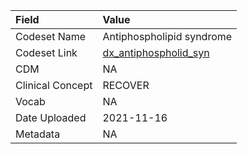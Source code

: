 |Field            |Value                     |
|:----------------|:-------------------------|
|Codeset Name     |Antiphospholipid syndrome |
|Codeset Link     |[dx_antiphospholid_syn](https://github.com/PEDSnet/Variable-Dictionary/blob/main/condition/dx_antiphospholid_syn.csv)|
|CDM              |NA                        |
|Clinical Concept |RECOVER                   |
|Vocab            |NA                        |
|Date Uploaded    |2021-11-16                |
|Metadata         |NA                        |
